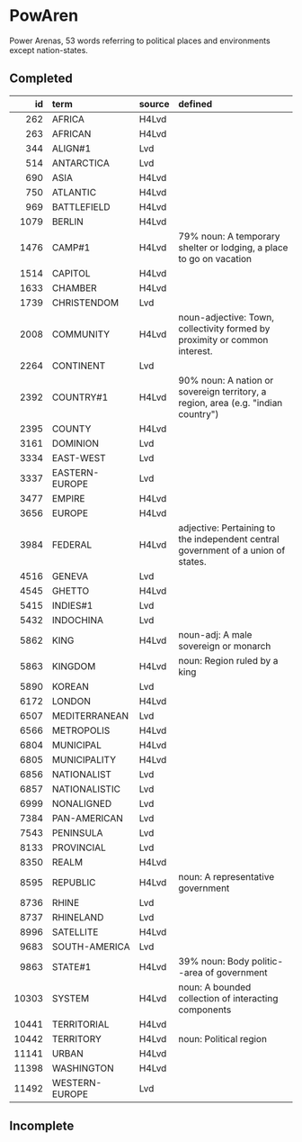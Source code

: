 # PowAren

Power Arenas, 53 words referring to political places and environments except nation-states.

## Completed

|    id | term           | source   | defined                                                                           |
|------:|:---------------|:---------|:----------------------------------------------------------------------------------|
|   262 | AFRICA         | H4Lvd    |                                                                                   |
|   263 | AFRICAN        | H4Lvd    |                                                                                   |
|   344 | ALIGN#1        | Lvd      |                                                                                   |
|   514 | ANTARCTICA     | Lvd      |                                                                                   |
|   690 | ASIA           | H4Lvd    |                                                                                   |
|   750 | ATLANTIC       | H4Lvd    |                                                                                   |
|   969 | BATTLEFIELD    | H4Lvd    |                                                                                   |
|  1079 | BERLIN         | H4Lvd    |                                                                                   |
|  1476 | CAMP#1         | H4Lvd    | 79% noun: A temporary shelter or lodging, a place to go on vacation               |
|  1514 | CAPITOL        | H4Lvd    |                                                                                   |
|  1633 | CHAMBER        | H4Lvd    |                                                                                   |
|  1739 | CHRISTENDOM    | Lvd      |                                                                                   |
|  2008 | COMMUNITY      | H4Lvd    | noun-adjective: Town, collectivity formed by proximity or common interest.        |
|  2264 | CONTINENT      | Lvd      |                                                                                   |
|  2392 | COUNTRY#1      | H4Lvd    | 90% noun: A nation or sovereign territory, a region, area (e.g. "indian country") |
|  2395 | COUNTY         | H4Lvd    |                                                                                   |
|  3161 | DOMINION       | Lvd      |                                                                                   |
|  3334 | EAST-WEST      | Lvd      |                                                                                   |
|  3337 | EASTERN-EUROPE | Lvd      |                                                                                   |
|  3477 | EMPIRE         | H4Lvd    |                                                                                   |
|  3656 | EUROPE         | H4Lvd    |                                                                                   |
|  3984 | FEDERAL        | H4Lvd    | adjective: Pertaining to the independent central government of a union of states. |
|  4516 | GENEVA         | Lvd      |                                                                                   |
|  4545 | GHETTO         | H4Lvd    |                                                                                   |
|  5415 | INDIES#1       | Lvd      |                                                                                   |
|  5432 | INDOCHINA      | Lvd      |                                                                                   |
|  5862 | KING           | H4Lvd    | noun-adj: A male sovereign or monarch                                             |
|  5863 | KINGDOM        | H4Lvd    | noun: Region ruled by a king                                                      |
|  5890 | KOREAN         | Lvd      |                                                                                   |
|  6172 | LONDON         | H4Lvd    |                                                                                   |
|  6507 | MEDITERRANEAN  | Lvd      |                                                                                   |
|  6566 | METROPOLIS     | H4Lvd    |                                                                                   |
|  6804 | MUNICIPAL      | H4Lvd    |                                                                                   |
|  6805 | MUNICIPALITY   | H4Lvd    |                                                                                   |
|  6856 | NATIONALIST    | Lvd      |                                                                                   |
|  6857 | NATIONALISTIC  | Lvd      |                                                                                   |
|  6999 | NONALIGNED     | Lvd      |                                                                                   |
|  7384 | PAN-AMERICAN   | Lvd      |                                                                                   |
|  7543 | PENINSULA      | Lvd      |                                                                                   |
|  8133 | PROVINCIAL     | Lvd      |                                                                                   |
|  8350 | REALM          | H4Lvd    |                                                                                   |
|  8595 | REPUBLIC       | H4Lvd    | noun: A representative government                                                 |
|  8736 | RHINE          | Lvd      |                                                                                   |
|  8737 | RHINELAND      | Lvd      |                                                                                   |
|  8996 | SATELLITE      | H4Lvd    |                                                                                   |
|  9683 | SOUTH-AMERICA  | Lvd      |                                                                                   |
|  9863 | STATE#1        | H4Lvd    | 39% noun: Body politic--area of government                                        |
| 10303 | SYSTEM         | H4Lvd    | noun: A bounded collection of interacting components                              |
| 10441 | TERRITORIAL    | H4Lvd    |                                                                                   |
| 10442 | TERRITORY      | H4Lvd    | noun: Political region                                                            |
| 11141 | URBAN          | H4Lvd    |                                                                                   |
| 11398 | WASHINGTON     | H4Lvd    |                                                                                   |
| 11492 | WESTERN-EUROPE | Lvd      |                                                                                   |

## Incomplete

